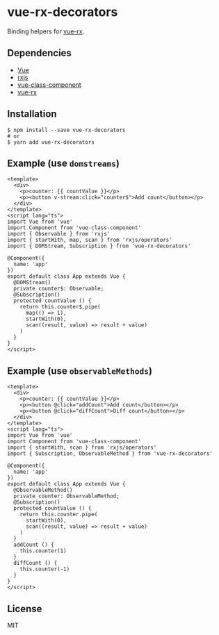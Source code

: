 # vue-rx-decorators

Binding helpers for [vue-rx](https://github.com/vuejs/vue-rx).

## Dependencies
* [Vue](https://github.com/vuejs/vue)
* [rxjs](https://github.com/ReactiveX/rxjs)
* [vue-class-component](https://github.com/vuejs/vue-class-component)
* [vue-rx](https://github.com/vuejs/vue-rx)

## Installation
```
$ npm install --save vue-rx-decorators
# or
$ yarn add vue-rx-decorators
```

## Example (use `domstreams`)
```vue
<template>
  <div>
    <p>counter: {{ countValue }}</p>
    <p><button v-stream:click="counter$">Add count</button></p>
  </div>
</template>
<script lang="ts">
import Vue from 'vue'
import Component from 'vue-class-component'
import { Observable } from 'rxjs'
import { startWith, map, scan } from 'rxjs/operators'
import { DOMStream, Subscription } from 'vue-rx-decorators'

@Component({
  name: 'app'
})
export default class App extends Vue {
  @DOMStream()
  private counter$: Observable;
  @Subscription()
  protected countValue () {
    return this.counter$.pipe(
      map(() => 1),
      startWith(0),
      scan((result, value) => result + value)
    )
  }
}
</script> 
```

## Example (use `observableMethods`)
```vue
<template>
  <div>
    <p>counter: {{ countValue }}</p>
    <p><button @click="addCount">Add count</button></p>
    <p><button @click="diffCount">Diff count</button></p>
  </div>
</template>
<script lang="ts">
import Vue from 'vue'
import Component from 'vue-class-component'
import { startWith, scan } from 'rxjs/operators'
import { Subscription, ObservableMethod } from 'vue-rx-decorators'

@Component({
  name: 'app'
})
export default class App extends Vue {
  @ObservableMethod()
  private counter: ObservableMethod;
  @Subscription()
  protected countValue () {
    return this.counter.pipe(
      startWith(0),
      scan((result, value) => result + value)
    )
  }
  addCount () {
    this.counter(1)
  }
  diffCount () {
    this.counter(-1)
  }
}
</script> 
```

## License
MIT